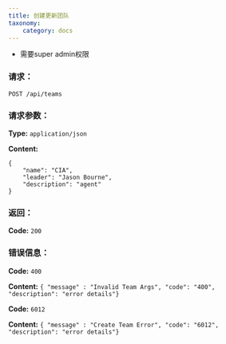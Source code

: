 ```yaml
---
title: 创建更新团队
taxonomy:
    category: docs
---
```


- 需要super admin权限

### 请求：

    POST /api/teams


### 请求参数：

**Type:** `application/json`

**Content:**

```
{
    "name": "CIA",
    "leader": "Jason Bourne",
    "description": "agent"
}
```	

### 返回：

**Code:** `200`

### 错误信息：

**Code:** `400`

**Content:** `{ "message" : "Invalid Team Args", "code": "400", "description": "error details"}`

**Code:** `6012`

**Content:** `{ "message" : "Create Team Error", "code": "6012", "description": "error details"}`

